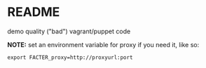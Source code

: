README
======

demo quality ("bad") vagrant/puppet code

**NOTE:** set an environment variable for proxy if you need it, like so:

``export FACTER_proxy=http://proxyurl:port``